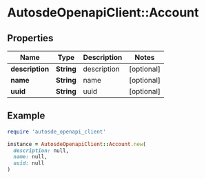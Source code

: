# AutosdeOpenapiClient::Account

## Properties

| Name | Type | Description | Notes |
| ---- | ---- | ----------- | ----- |
| **description** | **String** | description | [optional] |
| **name** | **String** | name | [optional] |
| **uuid** | **String** | uuid | [optional] |

## Example

```ruby
require 'autosde_openapi_client'

instance = AutosdeOpenapiClient::Account.new(
  description: null,
  name: null,
  uuid: null
)
```

